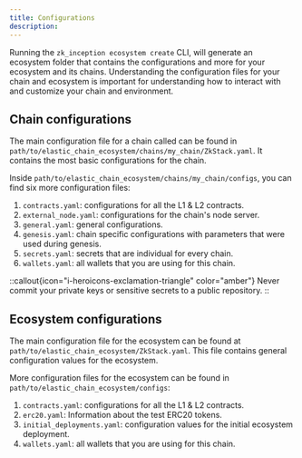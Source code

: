 ```yaml
---
title: Configurations
description:
---
```


Running the `zk_inception ecosystem create` CLI,
will generate an ecosystem folder that contains the configurations and more for your ecosystem and its chains.
Understanding the configuration files for your chain and ecosystem is important for understanding how to interact with and customize your chain and environment.

## Chain configurations

The main configuration file for a chain called can be found in `path/to/elastic_chain_ecosystem/chains/my_chain/ZkStack.yaml`.
It contains the most basic configurations for the chain.

Inside `path/to/elastic_chain_ecosystem/chains/my_chain/configs`, you can find six more configuration files:

1. `contracts.yaml`: configurations for all the L1 & L2 contracts.
1. `external_node.yaml`: configurations for the chain's node server.
1. `general.yaml`: general configurations.
1. `genesis.yaml`: chain specific configurations with parameters that were used during genesis.
1. `secrets.yaml`: secrets that are individual for every chain.
1. `wallets.yaml`: all wallets that you are using for this chain.

::callout{icon="i-heroicons-exclamation-triangle" color="amber"}
Never commit your private keys or sensitive secrets to a public repository.
::

## Ecosystem configurations

The main configuration file for the ecosystem can be found at `path/to/elastic_chain_ecosystem/ZkStack.yaml`.
This file contains general configuration values for the ecosystem.

More configuration files for the ecosystem can be found in `path/to/elastic_chain_ecosystem/configs`:

1. `contracts.yaml`: configurations for all the L1 & L2 contracts.
1. `erc20.yaml`: Information about the test ERC20 tokens.
1. `initial_deployments.yaml`: configuration values for the initial ecosystem deployment.
1. `wallets.yaml`: all wallets that you are using for this chain.
